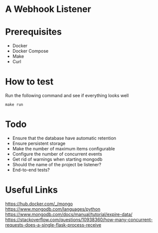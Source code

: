 # A Webhook Listener

# Prerequisites

* Docker
* Docker Compose
* Make
* Curl

# How to test

Run the following command and see if everything looks well

    make run

# Todo

* Ensure that the database have automatic retention
* Ensure persistent storage
* Make the number of maximum items configurable
* Configure the number of concurrent events
* Get rid of warnings when starting mongodb
* Should the name of the project be listener?
* End-to-end tests?

# Useful Links
https://hub.docker.com/_/mongo
https://www.mongodb.com/languages/python
https://www.mongodb.com/docs/manual/tutorial/expire-data/
https://stackoverflow.com/questions/10938360/how-many-concurrent-requests-does-a-single-flask-process-receive
